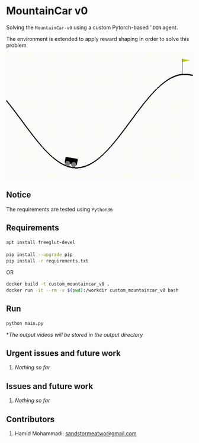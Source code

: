 # MountainCar v0

Solving the `MountainCar-v0` using a custom Pytorch-based ' `DQN` agent.

The environment is extended to apply reward shaping in order to solve this problem.

![Alt Text](data/output.gif)

## Notice

The requirements are tested using `Python36`


## Requirements


```bash
apt install freeglut-devel

pip install --upgrade pip
pip install -r requirements.txt
```

OR

```bash
docker build -t custom_mountaincar_v0 .
docker run -it --rm -v $(pwd):/workdir custom_mountaincar_v0 bash
```

## Run

```bash
python main.py
```

**The output videos will be stored in the output directory*


## Urgent issues and future work
1. *Nothing so far*


## Issues and future work
1. *Nothing so far*


## Contributors

1. Hamid Mohammadi: <sandstormeatwo@gmail.com>
